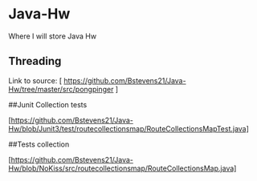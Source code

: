 # Java-Hw
Where I will store Java Hw

## Threading

Link to source: 
[ https://github.com/Bstevens21/Java-Hw/tree/master/src/pongpinger ]

##Junit Collection tests

[https://github.com/Bstevens21/Java-Hw/blob/Junit3/test/routecollectionsmap/RouteCollectionsMapTest.java]

##Tests collection

[https://github.com/Bstevens21/Java-Hw/blob/NoKiss/src/routecollectionsmap/RouteCollectionsMap.java]
